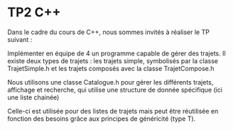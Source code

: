 # TP2 C++
Dans le cadre du cours de C++, nous sommes invités à réaliser le TP suivant :

Implémenter en équipe de 4 un programme capable de gérer des trajets.
Il existe deux types de trajets : les trajets simple, symbolisés par la classe 
TrajetSimple.h
et les trajets composés avec la classe TrajetCompose.h

Nous utilisons une classe Catalogue.h pour gérer les différents trajets, affichage et recherche, qui utilise une structure de donnée spécifique
(ici une liste chainée)

Celle-ci est utilisée pour des listes de trajets mais peut être réutilisée en fonction des besoins grâce aux principes de 
généricité (type T).


